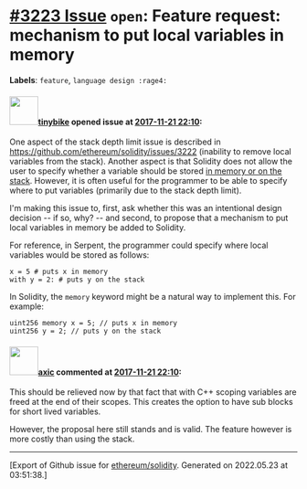 # [\#3223 Issue](https://github.com/ethereum/solidity/issues/3223) `open`: Feature request: mechanism to put local variables in memory
**Labels**: `feature`, `language design :rage4:`


#### <img src="https://avatars.githubusercontent.com/u/2637020?u=888de2c7073576ff1dd79b5f309278cc01c9c382&v=4" width="50">[tinybike](https://github.com/tinybike) opened issue at [2017-11-21 22:10](https://github.com/ethereum/solidity/issues/3223):

One aspect of the stack depth limit issue is described in https://github.com/ethereum/solidity/issues/3222 (inability to remove local variables from the stack).  Another aspect is that Solidity does not allow the user to specify whether a variable should be stored [in memory or on the stack](https://solidity.readthedocs.io/en/latest/frequently-asked-questions.html#what-is-the-memory-keyword-what-does-it-do).  However, it is often useful for the programmer to be able to specify where to put variables (primarily due to the stack depth limit).

I'm making this issue to, first, ask whether this was an intentional design decision -- if so, why? -- and second, to propose that a mechanism to put local variables in memory be added to Solidity.

For reference, in Serpent, the programmer could specify where local variables would be stored as follows:
```
x = 5 # puts x in memory
with y = 2: # puts y on the stack
```
In Solidity, the `memory` keyword might be a natural way to implement this.  For example:
```
uint256 memory x = 5; // puts x in memory
uint256 y = 2; // puts y on the stack
```

#### <img src="https://avatars.githubusercontent.com/u/20340?v=4" width="50">[axic](https://github.com/axic) commented at [2017-11-21 22:10](https://github.com/ethereum/solidity/issues/3223#issuecomment-408605271):

This should be relieved now by that fact that with C++ scoping variables are freed at the end of their scopes. This creates the option to have sub blocks for short lived variables.

However, the proposal here still stands and is valid. The feature however is more costly than using the stack.


-------------------------------------------------------------------------------



[Export of Github issue for [ethereum/solidity](https://github.com/ethereum/solidity). Generated on 2022.05.23 at 03:51:38.]
